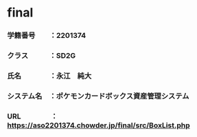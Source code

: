 # final
### 学籍番号　　：2201374
### クラス　　　：SD2G
### 氏名　　　　：永江　純大
### システム名　：ポケモンカードボックス資産管理システム
### URL　　　　 ：https://aso2201374.chowder.jp/final/src/BoxList.php